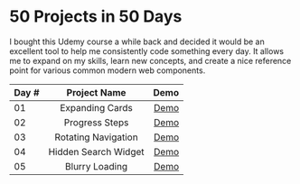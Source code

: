 50 Projects in 50 Days
======================

I bought this Udemy course a while back and decided it would be an excellent tool to help me consistently code something every day. It allows me to expand on my skills, learn new concepts, and create a nice reference point for various common modern web components.

| Day # | Project Name | Demo |
| :--- | :----: | ---: |
| 01   | Expanding Cards      | [Demo](https://codepen.io/borocodes/pen/jOYWZeN) |
| 02   | Progress Steps       | [Demo](https://codepen.io/borocodes/pen/ExoPEKw) |
| 03   | Rotating Navigation  | [Demo](https://codepen.io/borocodes/pen/zYpqdoJ) |
| 04   | Hidden Search Widget | [Demo](https://codepen.io/borocodes/pen/VwyaVQG) |
| 05   | Blurry Loading       | [Demo](https://codepen.io/borocodes/pen/oNpxmMZ) |
